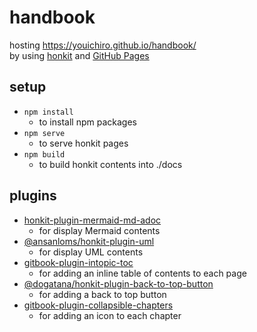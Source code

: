 # handbook
hosting https://youichiro.github.io/handbook/  
by using [honkit](https://github.com/honkit/honkit) and [GitHub Pages](https://docs.github.com/ja/pages)

## setup
- `npm install`
  - to install npm packages
- `npm serve`
  - to serve honkit pages
- `npm build`
  - to build honkit contents into ./docs

## plugins
- [honkit-plugin-mermaid-md-adoc](https://github.com/mouse9527/honkit-plugin-mermaid)
  - for display Mermaid contents
- [@ansanloms/honkit-plugin-uml](https://github.com/ansanloms/honkit-plugin-uml)
  - for display UML contents
- [gitbook-plugin-intopic-toc](https://github.com/fzankl/gitbook-plugin-intopic-toc)
  - for adding an inline table of contents to each page
- [@dogatana/honkit-plugin-back-to-top-button](https://github.com/dogatana/honkit-plugin-back-to-top-button)
  - for adding a back to top button
- [gitbook-plugin-collapsible-chapters](https://github.com/vihanb/gitbook-plugin-collapsible-chapters)
  - for adding an icon to each chapter


